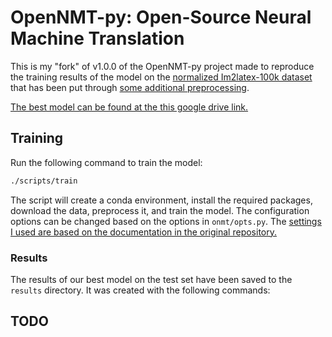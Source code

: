 # OpenNMT-py: Open-Source Neural Machine Translation

This is my "fork" of v1.0.0 of the OpenNMT-py project made to reproduce the training results of the model on the [normalized Im2latex-100k dataset](https://im2markup.yuntiandeng.com/data/) that has been put through [some additional preprocessing](https://github.com/Adi-UA/Open-NMT-1.0.0/blob/main/scripts/download_and_extract_data.py#L64-L97).

[The best model can be found at the this google drive link.](https://drive.google.com/drive/folders/12MvCNaQNJaqK0UfShOrQ-CC3yQlFQAxt?usp=sharing)

## Training

Run the following command to train the model:

```bash
./scripts/train
```

The script will create a conda environment, install the required packages, download the data, preprocess it, and train the model. The configuration options can be changed based on the options in `onmt/opts.py`. The [settings I used are based on the documentation in the original repository.](https://github.com/OpenNMT/OpenNMT-py/blob/v1.2.0/docs/source/im2text.md)

### Results

The results of our best model on the test set have been saved to the `results` directory. It was created with the following commands:

## TODO

